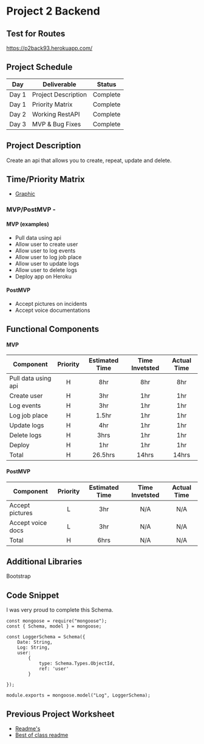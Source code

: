 # Project 2 Backend

## Test for Routes
https://p2back93.herokuapp.com/


## Project Schedule

|  Day | Deliverable | Status
|---|---| ---|
|Day 1| Project Description | Complete
|Day 1| Priority Matrix | Complete
|Day 2| Working RestAPI | Complete
|Day 3| MVP & Bug Fixes | Complete


## Project Description

Create an api that allows you to create, repeat, update and delete. 

## Time/Priority Matrix 

- [Graphic](https://res.cloudinary.com/dlcjnygpy/image/upload/v1596192523/0_e0clgi.jpg)

### MVP/PostMVP - 

#### MVP (examples)

- Pull data using  api
- Allow user to create user
- Allow user to log events
- Allow user to log job place
- Allow user to update logs
- Allow user to delete logs
- Deploy app on Heroku

#### PostMVP 

- Accept pictures on incidents
- Accept voice documentations 

## Functional Components



#### MVP
| Component | Priority | Estimated Time | Time Invetsted | Actual Time |
| --- | :---: |  :---: | :---: | :---: |
| Pull data using api | H | 8hr | 8hr | 8hr|
| Create user | H | 3hr | 1hr | 1hr|
| Log events | H | 3hr | 1hr | 1hr|
| Log job place | H | 1.5hr| 1hr | 1hr |
| Update logs| H | 4hr | 1hr | 1hr|
| Delete logs | H | 3hrs| 1hr | 1hr |
| Deploy | H | 1hr | 1hr | 1hr|
| Total | H | 26.5hrs| 14hrs | 14hrs |

#### PostMVP
| Component | Priority | Estimated Time | Time Invetsted | Actual Time |
| --- | :---: |  :---: | :---: | :---: |
| Accept pictures | L | 3hr | N/A | N/A|
| Accept voice docs | L | 3hr | N/A | N/A|
| Total | H | 6hrs| N/A | N/A |

## Additional Libraries
Bootstrap 

## Code Snippet
I was very proud to complete this Schema.

```
const mongoose = require("mongoose");
const { Schema, model } = mongoose;

const LoggerSchema = Schema({
    Date: String,
    Log: String,
    user: 
        {
            type: Schema.Types.ObjectId,
            ref: 'user' 
        }
    
});

module.exports = mongoose.model("Log", LoggerSchema);
```


## Previous Project Worksheet
 - [Readme's](https://github.com/jkeohan/fewd-class-repo/tree/master/final-project-worksheet/project-worksheet-examples)
 - [Best of class readme](https://github.com/jkeohan/fewd-class-repo/blob/master/final-project-worksheet/project-worksheet-examples/portfolio-gracie.md)
